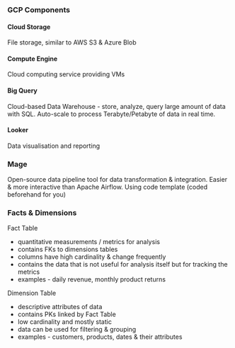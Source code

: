 ### GCP Components

#### Cloud Storage

File storage, similar to AWS S3 & Azure Blob

#### Compute Engine

Cloud computing service providing VMs

#### Big Query

Cloud-based Data Warehouse - store, analyze, query large amount of data with SQL.
Auto-scale to process Terabyte/Petabyte of data in real time.

#### Looker

Data visualisation and reporting

### Mage

Open-source data pipeline tool for data transformation & integration.
Easier & more interactive than Apache Airflow.
Using code template (coded beforehand for you)

### Facts & Dimensions

Fact Table

- quantitative measurements / metrics for analysis
- contains FKs to dimensions tables
- columns have high cardinality & change frequently
- contains the data that is not useful for analysis itself but for tracking the metrics
- examples - daily revenue, monthly product returns

Dimension Table

- descriptive attributes of data
- contains PKs linked by Fact Table
- low cardinality and mostly static
- data can be used for filtering & grouping
- examples - customers, products, dates & their attributes